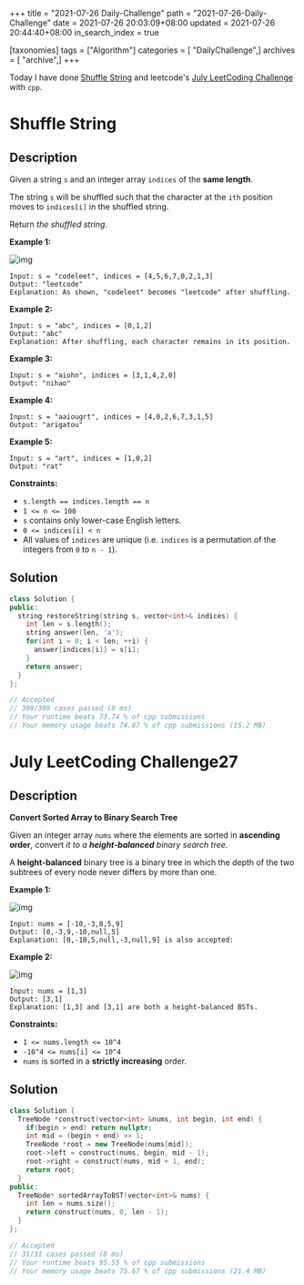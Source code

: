 +++
title = "2021-07-26 Daily-Challenge"
path = "2021-07-26-Daily-Challenge"
date = 2021-07-26 20:03:09+08:00
updated = 2021-07-26 20:44:40+08:00
in_search_index = true

[taxonomies]
tags = ["Algorithm"]
categories = [ "DailyChallenge",]
archives = [ "archive",]
+++

Today I have done [Shuffle String](https://leetcode.com/problems/shuffle-string/description/) and leetcode's [July LeetCoding Challenge](https://leetcode.com/explore/challenge/card/july-leetcoding-challenge-2021/611/week-4-july-22nd-july-28th/3827/) with `cpp`.

<!-- more -->

# Shuffle String

## Description

Given a string `s` and an integer array `indices` of the **same length**.

The string `s` will be shuffled such that the character at the `ith` position moves to `indices[i]` in the shuffled string.

Return *the shuffled string*.

 

**Example 1:**

![img](https://assets.leetcode.com/uploads/2020/07/09/q1.jpg)

```
Input: s = "codeleet", indices = [4,5,6,7,0,2,1,3]
Output: "leetcode"
Explanation: As shown, "codeleet" becomes "leetcode" after shuffling.
```

**Example 2:**

```
Input: s = "abc", indices = [0,1,2]
Output: "abc"
Explanation: After shuffling, each character remains in its position.
```

**Example 3:**

```
Input: s = "aiohn", indices = [3,1,4,2,0]
Output: "nihao"
```

**Example 4:**

```
Input: s = "aaiougrt", indices = [4,0,2,6,7,3,1,5]
Output: "arigatou"
```

**Example 5:**

```
Input: s = "art", indices = [1,0,2]
Output: "rat"
```

 

**Constraints:**

- `s.length == indices.length == n`
- `1 <= n <= 100`
- `s` contains only lower-case English letters.
- `0 <= indices[i] < n`
- All values of `indices` are unique (i.e. `indices` is a permutation of the integers from `0` to `n - 1`).

## Solution

``` cpp
class Solution {
public:
  string restoreString(string s, vector<int>& indices) {
    int len = s.length();
    string answer(len, 'a');
    for(int i = 0; i < len; ++i) {
      answer[indices[i]] = s[i];
    }
    return answer;
  }
};

// Accepted
// 399/399 cases passed (8 ms)
// Your runtime beats 73.74 % of cpp submissions
// Your memory usage beats 74.87 % of cpp submissions (15.2 MB)
```

# July LeetCoding Challenge27

## Description

**Convert Sorted Array to Binary Search Tree**

Given an integer array `nums` where the elements are sorted in **ascending order**, convert *it to a **height-balanced** binary search tree*.

A **height-balanced** binary tree is a binary tree in which the depth of the two subtrees of every node never differs by more than one.

 

**Example 1:**

![img](https://assets.leetcode.com/uploads/2021/02/18/btree1.jpg)

```
Input: nums = [-10,-3,0,5,9]
Output: [0,-3,9,-10,null,5]
Explanation: [0,-10,5,null,-3,null,9] is also accepted:
```

**Example 2:**

![img](https://assets.leetcode.com/uploads/2021/02/18/btree.jpg)

```
Input: nums = [1,3]
Output: [3,1]
Explanation: [1,3] and [3,1] are both a height-balanced BSTs.
```

 

**Constraints:**

- `1 <= nums.length <= 10^4`
- `-10^4 <= nums[i] <= 10^4`
- `nums` is sorted in a **strictly increasing** order.

## Solution

``` cpp
class Solution {
  TreeNode *construct(vector<int> &nums, int begin, int end) {
    if(begin > end) return nullptr;
    int mid = (begin + end) >> 1;
    TreeNode *root = new TreeNode(nums[mid]);
    root->left = construct(nums, begin, mid - 1);
    root->right = construct(nums, mid + 1, end);
    return root;
  }
public:
  TreeNode* sortedArrayToBST(vector<int>& nums) {
    int len = nums.size();
    return construct(nums, 0, len - 1);
  }
};

// Accepted
// 31/31 cases passed (8 ms)
// Your runtime beats 95.55 % of cpp submissions
// Your memory usage beats 75.67 % of cpp submissions (21.4 MB)
```
